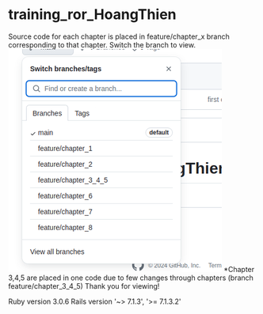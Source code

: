 # training_ror_HoangThien
Source code for each chapter is placed in feature/chapter_x branch corresponding to that chapter. Switch the branch to view.
![alt text](branches.png)
*Chapter 3,4,5 are placed in one code due to few changes through chapters (branch feature/chapter_3_4_5)
Thank you for viewing!

Ruby version 3.0.6
Rails version '~> 7.1.3', '>= 7.1.3.2'